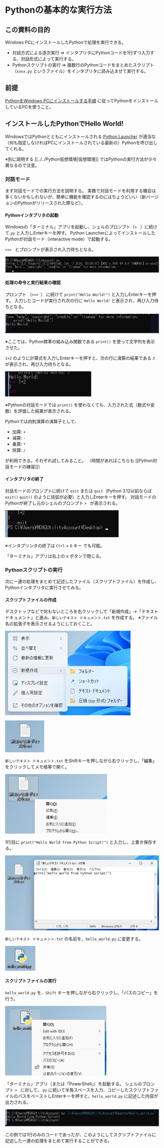 # Pythonの基本的な実行方法

## この資料の目的

Windows PCにインストールしたPythonで処理を実行できる。

- 対話方式による逐次実行 ⇒ インタプリタにPythonコードを1行ずつ入力する、対話形式によって実行する。
- Pythonスクリプトの実行 ⇒ 複数行のPythonコードをまとめたスクリプト（`xxxx.py` というファイル）をインタプリタに読み込ませて実行する。

## 前提

[PythonをWindows PCにインストールする手順](PythonをWindowsPCにインストールする.md) に従ってPythonをインストールしているPCを使うこと。

## インストールしたPythonでHello World!

WindowsではPythonとともにインストールされる [Python Launcher](https://docs.python.org/ja/3/using/windows.html#launcher) が適当な（何も指定しなければPCにインストールされている最新の）Pythonを呼び出してくれる。

※別に説明する [[../../Python仮想環境|仮想環境]] ではPythonの実行方法が少々異なるので注意。

### 対話モード

まず対話モードでの実行方法を説明する。
実務で対話モードを利用する機会は多くないかもしれないが、簡単に機能を確認するのにはちょうどいい（新バージョンのPythonがリリースされた際など）。

#### Pythonインタプリタの起動

Windowsの「ターミナル」アプリを起動し、シェルのプロンプト（`> ` ）に続けて `py` と入力しEnterキーを押す。
Python LauncherによってインストールしたPythonが対話モード（interactive mode）で起動する。

`>>> ` とプロンプトが表示され入力待ちとなる。

![](../../attachments/Pasted%20image%2020250507152226.png)

#### 処理の命令と実行結果の確認

プロンプト （`>>> `） に続けて `print("Hello World!")` と入力しEnterキーを押す。
入力したコードが実行され次の行に `Hello World!` と表示され、再び入力待ちとなる。

![](../../attachments/Pasted%20image%2020250507152250.png)

※ここでは、Python標準の組み込み関数である `print()` を使って文字列を表示させた。

`1+2` のように計算式を入力しEnterキーを押すと、次の行に演算の結果である `3` が表示され、再び入力待ちとなる。

![](../../attachments/Pasted%20image%2020250507152330.png)

※Pythonの対話モードでは `print()` を使わなくても、入力された式（数式や変数）を評価した結果が表示される。

Pythonでは四則演算の演算子として、

- 加算: `+`
- 減算: `-` 
- 乗算: `*`
- 除算: `/`

が利用できる。それぞれ試してみること。
（時間があればこちらも [[Python対話モードの練習]]）

#### インタプリタの終了

対話モードのプロンプトに続けて `exit` または `quit`（Python 3.12以前ならば `exit()` `quit()` のように括弧が必要）と入力しEnterキーを押す。
対話モードのPythonが終了し元のシェルのプロンプト `> ` が表示される。

![](../../attachments/Pasted%20image%2020250507152419.png)

※インタプリンタの終了は `Ctrl` + `D` キー でも可能。

「ターミナル」アプリは右上の x ボタンで閉じる。
### Pythonスクリプトの実行

次に一連の処理をまとめて記述したファイル（スクリプトファイル）を作成し、Pythonインタプリタに実行させてみる。

#### スクリプトファイルの作成

デスクトップなどで何もないところを右クリックして「新規作成」→「テキスト ドキュメント」と進み、`新しいテキスト ドキュメント.txt` を作成する。
※ファイル名の拡張子を表示させるようにしておくこと。

![](../../attachments/Pasted%20image%2020250507152452.png)

![](../../attachments/Pasted%20image%2020250507152506.png)

`新しいテキスト ドキュメント.txt` をShiftキーを押しながら右クリックし、「編集」をクリックしてメモ帳等で開く。

![](../../attachments/Pasted%20image%2020250507152524.png)

1行目に `print("Hello World from Python Script!")` と入力し、上書き保存する。

![](../../attachments/Pasted%20image%2020250507152538.png)

`新しいテキスト ドキュメント.txt` の名前を、`hello_world.py` に変更する。

![](../../attachments/Pasted%20image%2020250507152547.png)

#### スクリプトファイルの実行

`hello_world.py` を、`Shift` キーを押しながら右クリックし、「パスのコピー」を行う。

![](../../attachments/Pasted%20image%2020250507152558.png)

「ターミナル」アプリ（または「PowerShell」）を起動する。
シェルのプロンプト `> ` に対して、 `py` に続いて半角スペースを入力、コピーしたスクリプトファイルのパスをペーストしEnterキーを押すと、`hello_world.py` に記述した内容が出力される。

![](../../attachments/Pasted%20image%2020250507152608.png)

この例では1行のみのコードであったが、このようにしてスクリプトファイルに記述した一連の処理をまとめて実行することができる。
